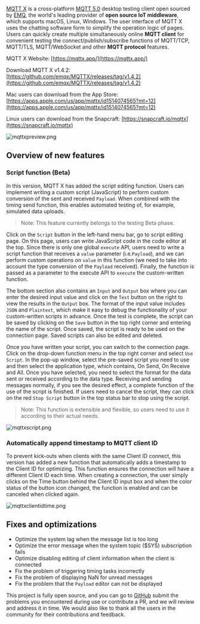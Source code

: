 
[MQTT X](https://mqttx.app/) is a cross-platform [MQTT 5.0](https://www.emqx.com/en/mqtt/mqtt5) desktop testing client open sourced by [EMQ](https://www.emqx.com/en), the world's leading provider of **open source IoT middleware**, which supports macOS, Linux, Windows. The user interface of MQTT X uses the chatting software form to simplify the operation logic of pages. Users can quickly create multiple simultaneously online **MQTT client** for convenient testing the connect/publish/subscribe functions of MQTT/TCP, MQTT/TLS, MQTT/WebSocket and other **MQTT protocol** features.

MQTT X Website: [https://mqttx.app/](https://mqttx.app/)

Download MQTT X v1.4.2: [https://github.com/emqx/MQTTX/releases/tag/v1.4.2](https://github.com/emqx/MQTTX/releases/tag/v1.4.2)

Mac users can download from the App Store: [https://apps.apple.com/us/app/mqttx/id1514074565?mt=12](https://apps.apple.com/us/app/mqttx/id1514074565?mt=12)

Linux users can download from the Snapcraft: [https://snapcraft.io/mqttx](https://snapcraft.io/mqttx)

![mqttxpreview.png](https://static.emqx.net/images/eae55fcaa5b4abd9b562bc2aa5fc9dd9.png)

## Overview of new features

### Script function (Beta)

In this version, MQTT X has added the script editing function. Users can implement writing a custom script (JavaScript) to perform custom conversion of the sent and received `Payload`. When combined with the timing send function, this enables automated testing of, for example, simulated data uploads. 

> Note: This feature currently belongs to the testing Beta phase.

Click on the `Script` button in the left-hand menu bar, go to script editing page. On this page, users can write JavaScript code in the code editor at the top. Since there is only one global `execute` API, users need to write a script function that receives a `value` parameter (i.e.`Payload`), and we can perform custom operations on `value` in this function (we need to take into account the type conversion of the `Payload` received). Finally, the function is passed as a parameter to the execute API to `execute` the custom-written function.

The bottom section also contains an `Input` and `Output` box where you can enter the desired input value and click on the `Test` button on the right to view the results in the `Output` box. The format of the input value includes `JSON` and `Plaintext`, which make it easy to debug the functionality of your custom-written scripts in advance. Once the test is complete, the script can be saved by clicking on the `Save` button in the top right corner and entering the name of the script. Once saved, the script is ready to be used on the connection page. Saved scripts can also be edited and deleted.

Once you have written your script, you can switch to the connection page. Click on the drop-down function menu in the top right corner and select `Use Script`. In the pop-up window, select the pre-saved script you need to use and then select the application type, which contains, On Send, On Receive and All. Once you have selected, you need to select the format for the data sent or received according to the data type. Receiving and sending messages normally, if you see the desired effect, a complete function of the use of the script is finished. If users need to cancel the script, they can click on the red `Stop Script` button in the top status bar to stop using the script.

> Note: This function is extensible and flexible, so users need to use it according to their actual needs.

![mqttxscript.png](https://static.emqx.net/images/cd4daadad6483bd7c7a20805ac746933.png)

### Automatically append timestamp to MQTT client ID

To prevent kick-outs when clients with the same Client ID connect, this version has added a new function that automatically adds a timestamp to the Client ID for optimizing. This function ensures the connection will have a different Client ID each time. When creating a connection, the user simply clicks on the Time button behind the Client ID input box and when the color status of the button icon changed, the function is enabled and can be canceled when clicked again.

![mqttxclientidtime.png](https://static.emqx.net/images/b16191291027f1f12229652979afc443.png)

## Fixes and optimizations

- Optimize the system lag when the message list is too long
- Optimize the error message when the system topic ($SYS) subscription fails
- Optimize disabling editing of client information when the client is connected
- Fix the problem of triggering timing tasks incorrectly
- Fix the problem of displaying NaN for unread messages
- Fix the problem that the `Payload` editor can not be displayed

This project is fully open source, and you can go to [GitHub](https://github.com/emqx/MQTTX/issues?q=is%3Aissue+is%3Aopen+sort%3Aupdated-desc) submit the problems you encountered during use or contribute a PR, and we will review and address it in time. We would also like to thank all the users in the community for their contributions and feedback.

